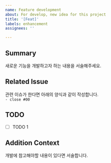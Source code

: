 ```yaml
---
name: Feature development
about: For develop, new idea for this project
title: '[Feat]'
labels: enhancement
assignees: ''

---
```


## Summary<br/>
새로운 기능을 개발하고자 하는 내용을 서술해주세요.

## Related Issue<br/>
관련 이슈가 한다면 아래의 양식과 같이 작성합니다.<br/>
`- close #00`

## TODO<br/>
- [ ] TODO 1

## Addition Context<br/>
개발에 참고해야할 내용이 있다면 서술합니다.
